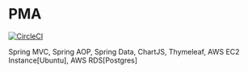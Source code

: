 # PMA

[![CircleCI](https://circleci.com/gh/Elfn/PMA.svg?style=svg&circle-token=8db7aed095ec2ee36e496983c2ab2102decfa8de)](https://circleci.com/gh/Elfn/PMA)

Spring MVC, Spring AOP, Spring Data, ChartJS, Thymeleaf, AWS EC2 Instance[Ubuntu], AWS RDS[Postgres]
